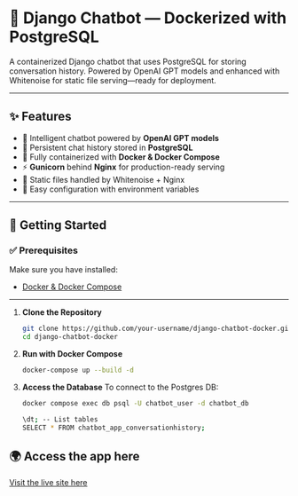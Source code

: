 # 🤖 Django Chatbot — Dockerized with PostgreSQL

A containerized Django chatbot that uses PostgreSQL for storing conversation history. Powered by OpenAI GPT models and enhanced with Whitenoise for static file serving—ready for deployment.

---

## ✨ Features

- 🧠 Intelligent chatbot powered by **OpenAI GPT models**  
- 💾 Persistent chat history stored in **PostgreSQL**  
- 🐳 Fully containerized with **Docker & Docker Compose**  
- ⚡ **Gunicorn** behind **Nginx** for production-ready serving  
- 🎨 Static files handled by Whitenoise + Nginx
- 🔑 Easy configuration with environment variables  

---

## 🚀 Getting Started

### ✅ Prerequisites
Make sure you have installed:
- [Docker & Docker Compose](https://docs.docker.com/)

---

1. **Clone the Repository**
   ```bash
   git clone https://github.com/your-username/django-chatbot-docker.git
   cd django-chatbot-docker

2. **Run with Docker Compose**
   ```bash
   docker-compose up --build -d

3. **Access the Database**
   To connect to the Postgres DB:
   ```bash
   docker compose exec db psql -U chatbot_user -d chatbot_db

   \dt; -- List tables
   SELECT * FROM chatbot_app_conversationhistory;

## 🌍 Access the app here
[Visit the live site here](http://ec2-13-234-204-255.ap-south-1.compute.amazonaws.com:80)
